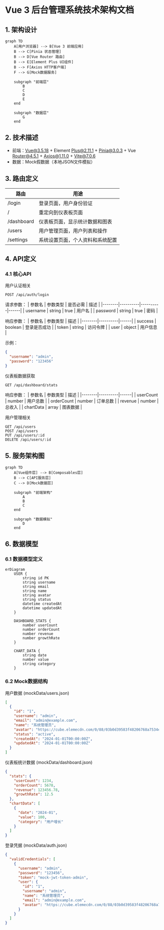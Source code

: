 # Vue 3 后台管理系统技术架构文档

## 1. 架构设计

```mermaid
graph TD
    A[用户浏览器] --> B[Vue 3 前端应用]
    B --> C[Pinia 状态管理]
    B --> D[Vue Router 路由]
    B --> E[Element Plus UI组件]
    B --> F[Axios HTTP客户端]
    F --> G[Mock数据服务]
    
    subgraph "前端层"
        B
        C
        D
        E
    end
    
    subgraph "数据层"
        G
    end
```

## 2. 技术描述

- 前端：Vue@3.5.18 + Element Plus@2.11.1 + Pinia@3.0.3 + Vue Router@4.5.1 + Axios@1.11.0 + Vite@7.0.6
- 数据：Mock假数据（本地JSON文件模拟）

## 3. 路由定义

| 路由 | 用途 |
|------|------|
| /login | 登录页面，用户身份验证 |
| / | 重定向到仪表板页面 |
| /dashboard | 仪表板页面，显示统计数据和图表 |
| /users | 用户管理页面，用户列表和操作 |
| /settings | 系统设置页面，个人资料和系统配置 |

## 4. API定义

### 4.1 核心API

用户认证相关
```
POST /api/auth/login
```

请求参数：
| 参数名 | 参数类型 | 是否必需 | 描述 |
|--------|----------|----------|------|
| username | string | true | 用户名 |
| password | string | true | 密码 |

响应参数：
| 参数名 | 参数类型 | 描述 |
|--------|----------|------|
| success | boolean | 登录是否成功 |
| token | string | 访问令牌 |
| user | object | 用户信息 |

示例：
```json
{
  "username": "admin",
  "password": "123456"
}
```

仪表板数据获取
```
GET /api/dashboard/stats
```

响应参数：
| 参数名 | 参数类型 | 描述 |
|--------|----------|------|
| userCount | number | 用户总数 |
| orderCount | number | 订单总数 |
| revenue | number | 总收入 |
| chartData | array | 图表数据 |

用户管理相关
```
GET /api/users
POST /api/users
PUT /api/users/:id
DELETE /api/users/:id
```

## 5. 服务架构图

```mermaid
graph TD
    A[Vue组件层] --> B[Composables层]
    B --> C[API服务层]
    C --> D[Mock数据层]
    
    subgraph "前端架构"
        A
        B
        C
    end
    
    subgraph "数据模拟"
        D
    end
```

## 6. 数据模型

### 6.1 数据模型定义

```mermaid
erDiagram
    USER {
        string id PK
        string username
        string email
        string name
        string avatar
        string status
        datetime createdAt
        datetime updatedAt
    }
    
    DASHBOARD_STATS {
        number userCount
        number orderCount
        number revenue
        number growthRate
    }
    
    CHART_DATA {
        string date
        number value
        string category
    }
```

### 6.2 Mock数据结构

用户数据 (mockData/users.json)
```json
[
  {
    "id": "1",
    "username": "admin",
    "email": "admin@example.com",
    "name": "系统管理员",
    "avatar": "https://cube.elemecdn.com/0/88/03b0d39583f48206768a7534e55bcpng.png",
    "status": "active",
    "createdAt": "2024-01-01T00:00:00Z",
    "updatedAt": "2024-01-01T00:00:00Z"
  }
]
```

仪表板统计数据 (mockData/dashboard.json)
```json
{
  "stats": {
    "userCount": 1234,
    "orderCount": 5678,
    "revenue": 123456.78,
    "growthRate": 12.5
  },
  "chartData": [
    {
      "date": "2024-01",
      "value": 100,
      "category": "用户增长"
    }
  ]
}
```

登录凭据 (mockData/auth.json)
```json
{
  "validCredentials": [
    {
      "username": "admin",
      "password": "123456",
      "token": "mock-jwt-token-admin",
      "user": {
        "id": "1",
        "username": "admin",
        "name": "系统管理员",
        "email": "admin@example.com",
        "avatar": "https://cube.elemecdn.com/0/88/03b0d39583f48206768a7534e55bcpng.png"
      }
    }
  ]
}
```